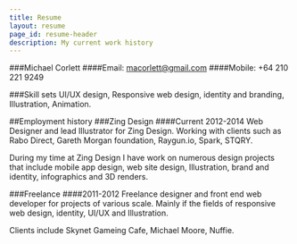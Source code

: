 ```yaml
---
title: Resume
layout: resume
page_id: resume-header
description: My current work history
---
```


###Michael Corlett
####Email: macorlett@gmail.com
####Mobile: +64 210 221 9249

###Skill sets
UI/UX design, Responsive web design, identity and branding, Illustration, Animation.

##Employment history
###Zing Design
####Current 2012-2014
Web Designer and lead Illustrator for Zing Design. Working with clients such as Rabo Direct,
Gareth Morgan foundation, Raygun.io, Spark, STQRY.

During my time at Zing Design I have work on numerous design projects that include mobile app
design, web site design, Illustration, brand and identity, infographics and 3D renders.

###Freelance
####2011-2012
Freelance designer and front end web developer for projects of various scale. Mainly if the fields
of responsive web design, identity, UI/UX and Illustration.

Clients include Skynet Gameing Cafe, Michael Moore, Nuffie.